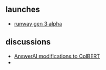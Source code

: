 

## launches

- [runway gen 3 alpha](https://x.com/runwayml/status/1807822396415467686)

## discussions

- [AnswerAI modifications to ColBERT](https://x.com/ZainHasan6/status/1807496799273308281)
- 